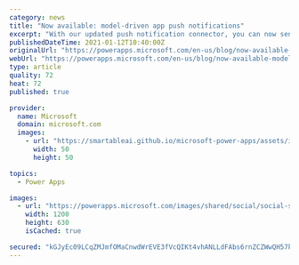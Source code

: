 ```yaml
---
category: news
title: "Now available: model-driven app push notifications"
excerpt: "With our updated push notification connector, you can now send push notifications to model-driven apps with Power Automate. These notifications can direct users straight to a specific page or section of your app &#8211; like the relevant entity view or form. Use any of the hundreds of pre-built connectors"
publishedDateTime: 2021-01-12T10:40:00Z
originalUrl: "https://powerapps.microsoft.com/en-us/blog/now-available-model-driven-app-push-notifications/"
webUrl: "https://powerapps.microsoft.com/en-us/blog/now-available-model-driven-app-push-notifications/"
type: article
quality: 72
heat: 72
published: true

provider:
  name: Microsoft
  domain: microsoft.com
  images:
    - url: "https://smartableai.github.io/microsoft-power-apps/assets/images/organizations/microsoft.com-50x50.jpg"
      width: 50
      height: 50

topics:
  - Power Apps

images:
  - url: "https://powerapps.microsoft.com/images/shared/social/social-share-post-ignite.png"
    width: 1200
    height: 630
    isCached: true

secured: "kGJyEc09LCqZMJmfOMaCnwdWrEVE3fVcQIKt4vhANLLdFAbs6rnZCZWwQH57kbO0mC5AA/rhfmDiplshfwN9iDJJ4OlhDcvr5lQ0ZydDhUfjHo+k/Y2uRFBBI8KDw/jfeWYptI76PA4c6I+QfcaLVpCS/AcVGkGAEiieaarUm5ZFsu9vsdR8Z6aL8KC/t3noQ9KNNwLXbb4Lq+DLUo9Ldb9Cwi8UbyproWD/TohQSMFaeGd9AeiCkuhZ9f5/EVBrs/6YyEnVL7zSvl43/vkC3pcfCRNkIKaE8uOMG3Eg7VZ3K2bIeubpg9onHMNU0wEJBQehEdDY+ypA5BAVUlnePyC9AK8pB5juMBsE/WJq6pE=;6rTdhv9DFiM67WltNoAJeA=="
---
```


